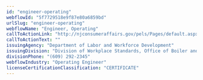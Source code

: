 ```yaml
---
id: "engineer-operating"
webflowId: "5f7729518e9f87e80a6859bd"
urlSlug: "engineer-operating"
webflowName: "Engineer, Operating"
callToActionLink: "http://njconsumeraffairs.gov/pels/Pages/default.aspx"
callToActionText: ""
issuingAgency: "Department of Labor and Workforce Development"
issuingDivision: "Division of Workplace Standards, Office of Boiler and Pressure Vessel Compliance"
divisionPhone: "(609) 292-2345"
webflowIndustry: "Operating Engineer"
licenseCertificationClassification: "CERTIFICATE"
---
```

